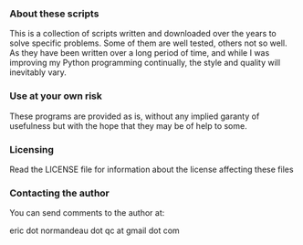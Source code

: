 ### About these scripts

This is a collection of scripts written and downloaded over the years to solve
specific problems. Some of them are well tested, others not so well. As they
have been written over a long period of time, and while I was improving my
Python programming continually, the style and quality will inevitably vary.

### Use at your own risk

These programs are provided as is, without any implied garanty of usefulness
but with the hope that they may be of help to some.

### Licensing

Read the LICENSE file for information about the license affecting these files

### Contacting the author

You can send comments to the author at:

eric dot normandeau dot qc at gmail dot com
